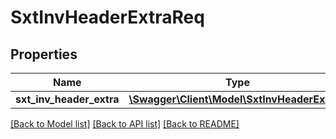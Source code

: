 # SxtInvHeaderExtraReq

## Properties
Name | Type | Description | Notes
------------ | ------------- | ------------- | -------------
**sxt_inv_header_extra** | [**\Swagger\Client\Model\SxtInvHeaderExtra[]**](SxtInvHeaderExtra.md) |  | [optional] 

[[Back to Model list]](../README.md#documentation-for-models) [[Back to API list]](../README.md#documentation-for-api-endpoints) [[Back to README]](../README.md)


